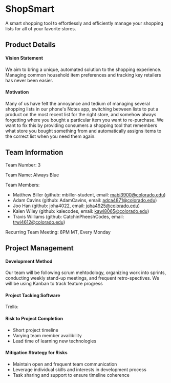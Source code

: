 # ShopSmart
A smart shopping tool to effortlessly and efficiently manage your shopping lists for all of your favorite stores.

## Product Details
#### Vision Statement
We aim to bring a unique, automated solution to the shopping experience.  Managing common household item preferences and tracking key retailers has never been easier.

#### Motivation
Many of us have felt the annoyance and tedium of managing several shopping lists in our phone's Notes app, switching between lists to put a product on the most recent list for the right store, and somehow always forgetting where you bought a particular item you want to re-purchase. We want to fix this by providing consumers a shopping tool that remembers what store you bought something from and automatically assigns items to the correct list when you need them again.

## Team Information
Team Number: 3

Team Name: Always Blue

Team Members:
- Matthew Biller (github: mbiller-student, email: mabi3900@colorado.edu)
- Adam Cavins (github: AdamCavins, email: adca4871@colorado.edu)
- Joo Han (github: joha4022, email: joha4925@colorado.edu)
- Kalen Wiley (github: kalecodes, email: kawi8065@colorado.edu)
- Travis Williams (github: CatchinPheeshCodes, email: trwi4612@colorado.edu)
  
Recurring Team Meeting: 8PM MT, Every Monday

## Project Management
#### Development Method
Our team will be following scrum mehtodology, organizing work into sprints, conducting weekly stand-up meetings, and frequent retro-spectives. We will be using Kanban to track feature progress

#### Project Tacking Software
Trello: 

#### Risk to Project Completion
- Short project timeline
- Varying team member availibility
- Lead time of learning new technologies

#### Mitigation Strategy for Risks
- Maintain open and frequent team communication
- Leverage individual skills and interests in development process
- Task sharing and support to ensure timeline coherence
